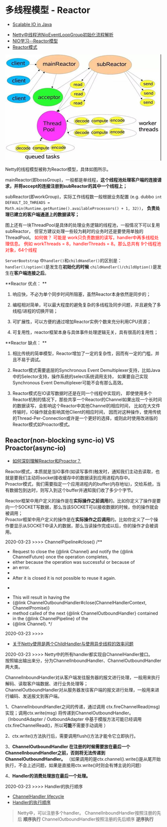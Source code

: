 # 多线程模型 - Reactor
+ [Scalable IO in Java](http://gee.cs.oswego.edu/dl/cpjslides/nio.pdf)
- [Netty中线程池NioEventLoopGroup初始化流程解析](https://www.jianshu.com/p/2e3ae43dc4cb)
- [NIO学习--Reactor模型](https://blog.csdn.net/qq924862077/article/details/81026740)
- [Reactor模式](https://www.cnblogs.com/crazymakercircle/p/9833847.html)

![reactor-design-model](./images/reactor-design-model.jpg)  

Netty的线程模型被称为Reactor模型，具体如图所示。  

mainReactor(即bossGroup)，一般都是单线程，**这个线程池处理客户端的连接请求，并将accept的连接注册到subReactor的其中一个线程上；**

subReactor(即workGroup)，实际工作线程数一般根据业务配置
(e.g. dubbo `int DEFAULT_IO_THREADS = Math.min(Runtime.getRuntime().availableProcessors() + 1, 32))`，
**负责处理已建立的客户端通道上的数据读写；**  

图上还有一块ThreadPool是具体的处理业务逻辑的线程池，一般情况下可以复用subReactor，
但官方建议处理一些较为耗时的业务时还是要使用单独的ThreadPool。
<font color="red"> 如何做？ 可能是 work只负责数据的读写，handler中再多线程处理信息。
例如 workThreads = 8，handlerThreads = 8。那么总共有 9个线程池对象，64个线程</font>

`ServerBootstrap` 中`handler()`和`childHandler()`的区别是：  
`handler()/option()`是发生在**初始化的时候**
`childHandler()/childOption()`是发生在**客户端连接之后**。

**Reactor 优点：  **
1) 响应快，不必为单个同步时间所阻塞，虽然Reactor本身依然是同步的；

2) 编程相对简单，可以最大程度的避免复杂的多线程及同步问题，并且避免了多线程/进程的切换开销；

3) 可扩展性，可以方便的通过增加Reactor实例个数来充分利用CPU资源；

4) 可复用性，reactor框架本身与具体事件处理逻辑无关，具有很高的复用性；

**Reactor 缺点：  **
1) 相比传统的简单模型，Reactor增加了一定的复杂性，因而有一定的门槛，并且不易于调试。

2) Reactor模式需要底层的Synchronous Event Demultiplexer支持，比如Java中的Selector支持，操作系统的select系统调用支持，
如果要自己实现Synchronous Event Demultiplexer可能不会有那么高效。

3) Reactor模式在IO读写数据时还是在同一个线程中实现的，
即使使用多个Reactor机制的情况下，那些共享一个Reactor的Channel如果出现一个长时间的数据读写，会影响这个Reactor中其他Channel的相应时间，
比如在大文件传输时，IO操作就会影响其他Client的相应时间，
因而对这种操作，使用传统的Thread-Per-Connection或许是一个更好的选择，或则此时使用改进版的Reactor模式如Proactor模式。


## Reactor(non-blocking sync-io) VS Proactor(async-io)
- [如何深刻理解Reactor和Proactor？](https://www.zhihu.com/question/26943938)

Reactor模式，本质就是当IO事件(如读写事件)触发时，通知我们主动去读取，也就是要我们主动将socket接收缓存中的数据读到应用进程内存中。  
Proactor模式，我们需要指定一个应用进程内的buffer(内存地址)，交给系统，当有数据包到达时，则写入到这个buffer并通知我们收了多少个字节。

Reactor框架中用户定义的操作是在**实际操作之前调用**的。比如你定义了操作是要向一个SOCKET写数据，那么当该SOCKET可以接收数据的时候，你的操作就会被调用；  
Proactor框架中用户定义的操作是在**实际操作之后调用**的。比如你定义了一个操作要显示从SOCKET中读入的数据，那么当读操作完成以后，你的操作才会被调用。




2020-03-23 >>>> ChannelPipeline#close()
/**
 * Request to close the {@link Channel} and notify the {@link ChannelFuture} once the operation completes,
 * either because the operation was successful or because of
 * an error.
 *
 * After it is closed it is not possible to reuse it again.
 * <p>
 * This will result in having the
 * {@link ChannelOutboundHandler#close(ChannelHandlerContext, ChannelPromise)}
 * method called of the next {@link ChannelOutboundHandler} contained in the {@link ChannelPipeline} of the
 * {@link Channel}.
 */


2020-03-23 >>>> 
- [关于Netty使用是两个ChildHandler与使用异步线程的效率问题](https://segmentfault.com/q/1010000002800865)

2020-03-23 >>>>
Netty中的所有handler都实现自ChannelHandler接口。  
按照输出输出来分，分为ChannelInboundHandler、ChannelOutboundHandler两大类。

ChannelInboundHandler对从客户端发往服务器的报文进行处理，一般用来执行解码、读取客户端数据、进行业务处理等；  
ChannelOutboundHandler对从服务器发往客户端的报文进行处理，一般用来进行编码、发送报文到客户端。

1、ChannelInboundHandler之间的传递，通过调用 ctx.fireChannelRead(msg) 实现；调用ctx.write(msg) 将传递到ChannelOutboundHandler。
（InboundAdapter / OutboundAdapter 中基于模版方法可能已经调用 ctx.fireChannelRead()，所以**可能**不需要手动调用 ）

2、ctx.write()方法执行后，需要调用flush()方法才能令它立即执行。

3、**ChannelOutboundHandler 在注册的时候需要放在最后一个ChannelInboundHandler之前，否则将无法传递到ChannelOutboundHandler。**
（如果调用的是ctx.channel().write()是从尾开始执行，不会上述问题，如果是直接用ctx.write()时则会有博主说的问题）

4、**Handler的消费处理放在最后一个处理。**

2020-03-23 >>>> Handler的执行顺序
- [ChannelHandler lifecycle](https://www.jianshu.com/p/96a50869b527)
- [Handler的执行顺序](https://www.cnblogs.com/zeroone/p/8490930.html)

> Netty中，可以注册多个handler。
> ChannelInboundHandler按照注册的先后 **顺序执行**
> ChannelOutboundHandler按照注册的先后顺序 **逆序执行**